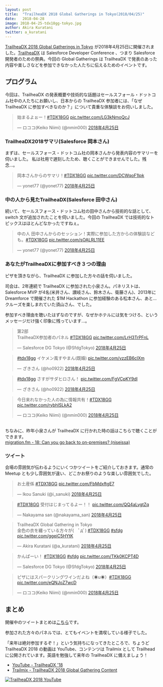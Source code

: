```yaml
---
layout: post
title:  "TrailheaDX 2018 Global Gatherings in Tokyo(2018/04/25)"
date:   2018-04-28
image: 2018-04-25-tdx18gg-tokyo.jpg
author: Akira Kuratani
twitter: a_kuratani
---
```


<p class="intro"><a href="https://www.meetup.com/ja-JP/Tokyo-Salesforce-Developer-Group/events/247044256/" target="\_blank"><span class="dropcap">T</span>railheaDX 2018 Global Gatherings in Tokyo</a> が2018年4月25日に開催されました。<a href="https://developer.salesforce.com/trailheadx" target="\_blank">TrailheaDX</a> は Salesforce Developer Conference 、つまり Salesforce 開発者のための祭典。今回の Global Gatherings は TrailheaDX で発表のあった内容や楽しさなどを参加できなかった人たちに伝えるためのイベントです。</p>

## プログラム

今回は、TrailheaDX の発表概要や技術的な話題はセールスフォール・ドットコム社中の人たちにお願いし、日本からの TrailheaDX 参加者には、「なぜ TrailheaDX に参加すべきなのか？」について貴重な体験談をお伺いしました。

<blockquote class="twitter-tweet" data-lang="ja"><p lang="ja" dir="ltr">始まるよぉー！<a href="https://twitter.com/hashtag/TDX18GG?src=hash&amp;ref_src=twsrc%5Etfw">#TDX18GG</a> <a href="https://t.co/LG3kNmoQcJ">pic.twitter.com/LG3kNmoQcJ</a></p>&mdash; ロココ(Keiko Niimi) (@nmin000) <a href="https://twitter.com/nmin000/status/989083185580568577?ref_src=twsrc%5Etfw">2018年4月25日</a></blockquote>

### TrailheaDX2018サマリ(Salesforce 岡本さん)

まずは、セールスフォース・ドットコム社の岡本さんから発表内容のサマリーを伺いました。
私は社用で遅刻したため、聴くことができませんでした。残念…。

<blockquote class="twitter-tweet" data-lang="ja"><p lang="ja" dir="ltr">岡本さんからのサマリ！<a href="https://twitter.com/hashtag/TDX18GG?src=hash&amp;ref_src=twsrc%5Etfw">#TDX18GG</a> <a href="https://t.co/DCWqoF1Ipk">pic.twitter.com/DCWqoF1Ipk</a></p>&mdash; yonet77 (@yonet77) <a href="https://twitter.com/yonet77/status/989085297345515521?ref_src=twsrc%5Etfw">2018年4月25日</a></blockquote>

### 中の人から見たTrailheaDX(Salesforce 田中さん)

続いて、セールスフォース・ドットコム社の田中さんから技術的な話として、switch 文が追加されたことを伺いました。今回の TrailheaDX では技術的なトピックスはほとんどなかったですねぇ。

<blockquote class="twitter-tweet" data-lang="ja"><p lang="ja" dir="ltr">中の人 田中さんからのセッション！実際に参加した方からの体験談なども。<a href="https://twitter.com/hashtag/TDX18GG?src=hash&amp;ref_src=twsrc%5Etfw">#TDX18GG</a> <a href="https://t.co/sOALRL11EE">pic.twitter.com/sOALRL11EE</a></p>&mdash; yonet77 (@yonet77) <a href="https://twitter.com/yonet77/status/989089542643834880?ref_src=twsrc%5Etfw">2018年4月25日</a></blockquote>

### あなたがTrailheaDXに参加すべき３つの理由

ピザを頂きながら、TrailheaDX に参加した方々の話を伺いました。

司会は、2年連続で TrailheaDX に参加された小泉さん。パネリストは、Salesforce MVP が4名(米井さん、讃岐さん、鈴木さん、衛藤さん)、2013年に Dreamforce で開催された $1M Hackathon に参加経験のある松本さん、あと…クルーズを楽しまれていた須山さん、でした。

参加すべき理由を聴いたはずなのですが、なぜかホテルには気をつけろ、というメッセージだけ強く印象に残っています…。

<blockquote class="twitter-tweet" data-lang="ja"><p lang="ja" dir="ltr">第2部<br>TrailheaDX参加者のパネル <a href="https://twitter.com/hashtag/TDX18GG?src=hash&amp;ref_src=twsrc%5Etfw">#TDX18GG</a> <a href="https://t.co/LrH3TrPFnL">pic.twitter.com/LrH3TrPFnL</a></p>&mdash; Salesforce DG Tokyo (@SfdgTokyo) <a href="https://twitter.com/SfdgTokyo/status/989098153927307264?ref_src=twsrc%5Etfw">2018年4月25日</a></blockquote>

<blockquote class="twitter-tweet" data-lang="ja"><p lang="ja" dir="ltr"><a href="https://twitter.com/hashtag/tdx18gg?src=hash&amp;ref_src=twsrc%5Etfw">#tdx18gg</a> イケメン風すやまん(既婚) <a href="https://t.co/vzzEB6clXm">pic.twitter.com/vzzEB6clXm</a></p>&mdash; ざきさん (@ho0922) <a href="https://twitter.com/ho0922/status/989108743450185729?ref_src=twsrc%5Etfw">2018年4月25日</a></blockquote>

<blockquote class="twitter-tweet" data-lang="ja"><p lang="ja" dir="ltr"><a href="https://twitter.com/hashtag/tdx18gg?src=hash&amp;ref_src=twsrc%5Etfw">#tdx18gg</a> さすがサダヒロさん！ <a href="https://t.co/FgVCpKY9dl">pic.twitter.com/FgVCpKY9dl</a></p>&mdash; ざきさん (@ho0922) <a href="https://twitter.com/ho0922/status/989107709029986305?ref_src=twsrc%5Etfw">2018年4月25日</a></blockquote>

<blockquote class="twitter-tweet" data-lang="ja"><p lang="ja" dir="ltr">今日来れなかった人の為に情報共有！<a href="https://twitter.com/hashtag/TDX18GG?src=hash&amp;ref_src=twsrc%5Etfw">#TDX18GG</a> <a href="https://t.co/rybhISLkA2">pic.twitter.com/rybhISLkA2</a></p>&mdash; ロココ(Keiko Niimi) (@nmin000) <a href="https://twitter.com/nmin000/status/989110580026920960?ref_src=twsrc%5Etfw">2018年4月25日</a></blockquote>

<br/>ちなみに、昨年小泉さんが TrailheaDX に行かれた時の話はこちらで聴くことができます。</br>
[migration.fm - 18: Can you go back to on-premises? (niseissa)](https://migration.fm/018/)

### ツイート

会場の雰囲気が伝わるようにいくつかツイートをご紹介しておきます。通常の Meetup とも少し雰囲気が違い、どこかお祭りのような楽しい雰囲気でした。

<blockquote class="twitter-tweet" data-lang="ja"><p lang="ja" dir="ltr">お土産係 <a href="https://twitter.com/hashtag/TDX18GG?src=hash&amp;ref_src=twsrc%5Etfw">#TDX18GG</a> <a href="https://t.co/FbMdxftgE7">pic.twitter.com/FbMdxftgE7</a></p>&mdash; Ikou Sanuki (@i_sanuki) <a href="https://twitter.com/i_sanuki/status/989078298906058754?ref_src=twsrc%5Etfw">2018年4月25日</a></blockquote>

<blockquote class="twitter-tweet" data-lang="ja"><p lang="ja" dir="ltr"><a href="https://twitter.com/hashtag/TDX18GG?src=hash&amp;ref_src=twsrc%5Etfw">#TDX18GG</a> 受付はじまってるよー！！ <a href="https://t.co/QQ4aLvgtZq">pic.twitter.com/QQ4aLvgtZq</a></p>&mdash; Nakayama san (@nakayama_san) <a href="https://twitter.com/nakayama_san/status/989080856387088384?ref_src=twsrc%5Etfw">2018年4月25日</a></blockquote>

<blockquote class="twitter-tweet" data-lang="ja"><p lang="ja" dir="ltr">TrailheaDX Global Gathering in Tokyo <br>金色の衣を纏っている方々が(　ﾟдﾟ) <a href="https://twitter.com/hashtag/TDX18GG?src=hash&amp;ref_src=twsrc%5Etfw">#TDX18GG</a> <a href="https://twitter.com/hashtag/sfdg?src=hash&amp;ref_src=twsrc%5Etfw">#sfdg</a> <a href="https://t.co/ggeiC5HYtK">pic.twitter.com/ggeiC5HYtK</a></p>&mdash; Akira Kuratani (@a_kuratani) <a href="https://twitter.com/a_kuratani/status/989091190187446272?ref_src=twsrc%5Etfw">2018年4月25日</a></blockquote>

<blockquote class="twitter-tweet" data-lang="ja"><p lang="ja" dir="ltr">かんぱーい！ <a href="https://twitter.com/hashtag/TDX18GG?src=hash&amp;ref_src=twsrc%5Etfw">#TDX18GG</a> <a href="https://twitter.com/hashtag/sfdg?src=hash&amp;ref_src=twsrc%5Etfw">#sfdg</a> <a href="https://t.co/TKk0KCPT4D">pic.twitter.com/TKk0KCPT4D</a></p>&mdash; Salesforce DG Tokyo (@SfdgTokyo) <a href="https://twitter.com/SfdgTokyo/status/989097691308273664?ref_src=twsrc%5Etfw">2018年4月25日</a></blockquote>

<blockquote class="twitter-tweet" data-lang="ja"><p lang="ja" dir="ltr">ピザにはスパークリングワインだよね（◉u◉）<a href="https://twitter.com/hashtag/TDX18GG?src=hash&amp;ref_src=twsrc%5Etfw">#TDX18GG</a> <a href="https://t.co/eQNJoZ7wcD">pic.twitter.com/eQNJoZ7wcD</a></p>&mdash; ロココ(Keiko Niimi) (@nmin000) <a href="https://twitter.com/nmin000/status/989098387336192000?ref_src=twsrc%5Etfw">2018年4月25日</a></blockquote>

## まとめ

開催中のツイートまとめは[こちら](https://togetter.com/li/1221899)です。

参加された方々のパネルでは、とてもイベントを満喫している様子でした。

「来年は絶対参加するぞ！」という気持ちになってきたところで、ちょうど TrailheaDX 2018 の動画は YouTube、コンテンツは Trailmix として Trailhead に公開されています。英語を勉強して来年の TrailheaDX に備えましょう！

- [YouTube - TrailheaDX '18](https://www.youtube.com/playlist?list=PLgIMQe2PKPSKN08-rnP2jnP5RDlzgMjQR)
- [Trailmix - TrailheaDX 2018 Global Gathering Content](https://sfdg.co/tdx18gg-content)

<a href="https://www.youtube.com/playlist?list=PLgIMQe2PKPSKN08-rnP2jnP5RDlzgMjQR" target="\_blnak"><img src="{{ '/assets/img/posts/2018-04-21-TrailheaDX_2018_YouTube.png' | prepend: site.baseurl }}" alt="TrailheaDX 2018 YouTube" /></a>

<script async src="https://platform.twitter.com/widgets.js" charset="utf-8"></script>
